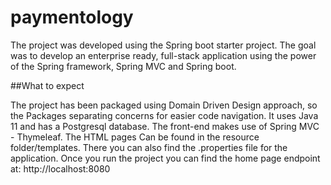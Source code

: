 # paymentology

The project was developed using the Spring boot starter project. The goal was 
to develop an enterprise ready, full-stack application using the power of the 
Spring framework, Spring MVC and Spring boot. 

##What to expect

The project has been packaged using Domain Driven Design approach, so the
Packages separating concerns for easier code navigation. It uses Java 11 and has a
Postgresql database. The front-end makes use of Spring MVC - Thymeleaf. The HTML pages
Can be found in the resource folder/templates. There you can also find the .properties file
for the application. Once you run the project you can find the home page endpoint at: http://localhost:8080